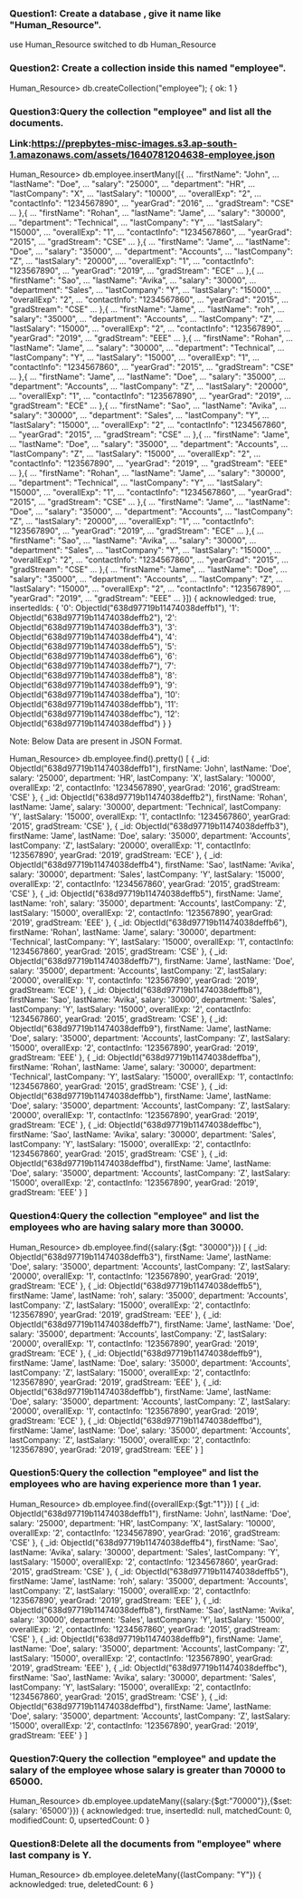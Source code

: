 <h3>Question1: Create a database , give it name like "Human_Resource".</h3>

use Human_Resource
switched to db Human_Resource

<h3>Question2: Create a collection inside this named "employee".</h3>

Human_Resource> db.createCollection("employee");
{ ok: 1 }

<h3>Question3:Query the collection "employee" and list all the documents.

Link:https://prepbytes-misc-images.s3.ap-south-1.amazonaws.com/assets/1640781204638-employee.json </h3>

Human_Resource> db.employee.insertMany([{
...   "firstName": "John",
...   "lastName": "Doe",
...   "salary": "25000",
...   "department": "HR",
...   "lastCompany": "X",
...   "lastSalary": "10000",
...   "overallExp": "2",
...   "contactInfo": "1234567890",
...   "yearGrad": "2016",
...   "gradStream": "CSE"
... },{
...   "firstName": "Rohan",
...   "lastName": "Jame",
...   "salary": "30000",
...   "department": "Technical",
...   "lastCompany": "Y",
...   "lastSalary": "15000",
...   "overallExp": "1",
...   "contactInfo": "1234567860",
...   "yearGrad": "2015",
...   "gradStream": "CSE"
... },{
...   "firstName": "Jame",
...   "lastName": "Doe",
...   "salary": "35000",
...   "department": "Accounts",
...   "lastCompany": "Z",
...   "lastSalary": "20000",
...   "overallExp": "1",
...   "contactInfo": "123567890",
...   "yearGrad": "2019",
...   "gradStream": "ECE"
... },{
...   "firstName": "Sao",
...   "lastName": "Avika",
...   "salary": "30000",
...   "department": "Sales",
...   "lastCompany": "Y",
...   "lastSalary": "15000",
...   "overallExp": "2",
...   "contactInfo": "1234567860",
...   "yearGrad": "2015",
...   "gradStream": "CSE"
... },{
...   "firstName": "Jame",
...   "lastName": "roh",
...   "salary": "35000",
...   "department": "Accounts",
...   "lastCompany": "Z",
...   "lastSalary": "15000",
...   "overallExp": "2",
...   "contactInfo": "123567890",
...   "yearGrad": "2019",
...   "gradStream": "EEE"
... },{
...   "firstName": "Rohan",
...   "lastName": "Jame",
...   "salary": "30000",
...   "department": "Technical",
...   "lastCompany": "Y",
...   "lastSalary": "15000",
...   "overallExp": "1",
...   "contactInfo": "1234567860",
...   "yearGrad": "2015",
...   "gradStream": "CSE"
... },{
...   "firstName": "Jame",
...   "lastName": "Doe",
...   "salary": "35000",
...   "department": "Accounts",
...   "lastCompany": "Z",
...   "lastSalary": "20000",
...   "overallExp": "1",
...   "contactInfo": "123567890",
...   "yearGrad": "2019",
...   "gradStream": "ECE"
... },{
...   "firstName": "Sao",
...   "lastName": "Avika",
...   "salary": "30000",
...   "department": "Sales",
...   "lastCompany": "Y",
...   "lastSalary": "15000",
...   "overallExp": "2",
...   "contactInfo": "1234567860",
...   "yearGrad": "2015",
...   "gradStream": "CSE"
... },{
...   "firstName": "Jame",
...   "lastName": "Doe",
...   "salary": "35000",
...   "department": "Accounts",
...   "lastCompany": "Z",
...   "lastSalary": "15000",
...   "overallExp": "2",
...   "contactInfo": "123567890",
...   "yearGrad": "2019",
...   "gradStream": "EEE"
... },{
...   "firstName": "Rohan",
...   "lastName": "Jame",
...   "salary": "30000",
...   "department": "Technical",
...   "lastCompany": "Y",
...   "lastSalary": "15000",
...   "overallExp": "1",
...   "contactInfo": "1234567860",
...   "yearGrad": "2015",
...   "gradStream": "CSE"
... },{
...   "firstName": "Jame",
...   "lastName": "Doe",
...   "salary": "35000",
...   "department": "Accounts",
...   "lastCompany": "Z",
...   "lastSalary": "20000",
...   "overallExp": "1",
...   "contactInfo": "123567890",
...   "yearGrad": "2019",
...   "gradStream": "ECE"
... },{
...   "firstName": "Sao",
...   "lastName": "Avika",
...   "salary": "30000",
...   "department": "Sales",
...   "lastCompany": "Y",
...   "lastSalary": "15000",
...   "overallExp": "2",
...   "contactInfo": "1234567860",
...   "yearGrad": "2015",
...   "gradStream": "CSE"
... },{
...   "firstName": "Jame",
...   "lastName": "Doe",
...   "salary": "35000",
...   "department": "Accounts",
...   "lastCompany": "Z",
...   "lastSalary": "15000",
...   "overallExp": "2",
...   "contactInfo": "123567890",
...   "yearGrad": "2019",
...   "gradStream": "EEE"
... }])
{
  acknowledged: true,
  insertedIds: {
    '0': ObjectId("638d97719b11474038deffb1"),
    '1': ObjectId("638d97719b11474038deffb2"),
    '2': ObjectId("638d97719b11474038deffb3"),
    '3': ObjectId("638d97719b11474038deffb4"),
    '4': ObjectId("638d97719b11474038deffb5"),
    '5': ObjectId("638d97719b11474038deffb6"),
    '6': ObjectId("638d97719b11474038deffb7"),
    '7': ObjectId("638d97719b11474038deffb8"),
    '8': ObjectId("638d97719b11474038deffb9"),
    '9': ObjectId("638d97719b11474038deffba"),
    '10': ObjectId("638d97719b11474038deffbb"),
    '11': ObjectId("638d97719b11474038deffbc"),
    '12': ObjectId("638d97719b11474038deffbd")
  }
}

Note: Below Data are present in JSON Format.

Human_Resource> db.employee.find().pretty()
[
  {
    _id: ObjectId("638d97719b11474038deffb1"),
    firstName: 'John',
    lastName: 'Doe',
    salary: '25000',
    department: 'HR',
    lastCompany: 'X',
    lastSalary: '10000',
    overallExp: '2',
    contactInfo: '1234567890',
    yearGrad: '2016',
    gradStream: 'CSE'
  },
  {
    _id: ObjectId("638d97719b11474038deffb2"),
    firstName: 'Rohan',
    lastName: 'Jame',
    salary: '30000',
    department: 'Technical',
    lastCompany: 'Y',
    lastSalary: '15000',
    overallExp: '1',
    contactInfo: '1234567860',
    yearGrad: '2015',
    gradStream: 'CSE'
  },
  {
    _id: ObjectId("638d97719b11474038deffb3"),
    firstName: 'Jame',
    lastName: 'Doe',
    salary: '35000',
    department: 'Accounts',
    lastCompany: 'Z',
    lastSalary: '20000',
    overallExp: '1',
    contactInfo: '123567890',
    yearGrad: '2019',
    gradStream: 'ECE'
  },
  {
    _id: ObjectId("638d97719b11474038deffb4"),
    firstName: 'Sao',
    lastName: 'Avika',
    salary: '30000',
    department: 'Sales',
    lastCompany: 'Y',
    lastSalary: '15000',
    overallExp: '2',
    contactInfo: '1234567860',
    yearGrad: '2015',
    gradStream: 'CSE'
  },
  {
    _id: ObjectId("638d97719b11474038deffb5"),
    firstName: 'Jame',
    lastName: 'roh',
    salary: '35000',
    department: 'Accounts',
    lastCompany: 'Z',
    lastSalary: '15000',
    overallExp: '2',
    contactInfo: '123567890',
    yearGrad: '2019',
    gradStream: 'EEE'
  },
  {
    _id: ObjectId("638d97719b11474038deffb6"),
    firstName: 'Rohan',
    lastName: 'Jame',
    salary: '30000',
    department: 'Technical',
    lastCompany: 'Y',
    lastSalary: '15000',
    overallExp: '1',
    contactInfo: '1234567860',
    yearGrad: '2015',
    gradStream: 'CSE'
  },
  {
    _id: ObjectId("638d97719b11474038deffb7"),
    firstName: 'Jame',
    lastName: 'Doe',
    salary: '35000',
    department: 'Accounts',
    lastCompany: 'Z',
    lastSalary: '20000',
    overallExp: '1',
    contactInfo: '123567890',
    yearGrad: '2019',
    gradStream: 'ECE'
  },
  {
    _id: ObjectId("638d97719b11474038deffb8"),
    firstName: 'Sao',
    lastName: 'Avika',
    salary: '30000',
    department: 'Sales',
    lastCompany: 'Y',
    lastSalary: '15000',
    overallExp: '2',
    contactInfo: '1234567860',
    yearGrad: '2015',
    gradStream: 'CSE'
  },
  {
    _id: ObjectId("638d97719b11474038deffb9"),
    firstName: 'Jame',
    lastName: 'Doe',
    salary: '35000',
    department: 'Accounts',
    lastCompany: 'Z',
    lastSalary: '15000',
    overallExp: '2',
    contactInfo: '123567890',
    yearGrad: '2019',
    gradStream: 'EEE'
  },
  {
    _id: ObjectId("638d97719b11474038deffba"),
    firstName: 'Rohan',
    lastName: 'Jame',
    salary: '30000',
    department: 'Technical',
    lastCompany: 'Y',
    lastSalary: '15000',
    overallExp: '1',
    contactInfo: '1234567860',
    yearGrad: '2015',
    gradStream: 'CSE'
  },
  {
    _id: ObjectId("638d97719b11474038deffbb"),
    firstName: 'Jame',
    lastName: 'Doe',
    salary: '35000',
    department: 'Accounts',
    lastCompany: 'Z',
    lastSalary: '20000',
    overallExp: '1',
    contactInfo: '123567890',
    yearGrad: '2019',
    gradStream: 'ECE'
  },
  {
    _id: ObjectId("638d97719b11474038deffbc"),
    firstName: 'Sao',
    lastName: 'Avika',
    salary: '30000',
    department: 'Sales',
    lastCompany: 'Y',
    lastSalary: '15000',
    overallExp: '2',
    contactInfo: '1234567860',
    yearGrad: '2015',
    gradStream: 'CSE'
  },
  {
    _id: ObjectId("638d97719b11474038deffbd"),
    firstName: 'Jame',
    lastName: 'Doe',
    salary: '35000',
    department: 'Accounts',
    lastCompany: 'Z',
    lastSalary: '15000',
    overallExp: '2',
    contactInfo: '123567890',
    yearGrad: '2019',
    gradStream: 'EEE'
  }
]

<h3>Question4:Query the collection "employee" and list the employees who are having salary more than 30000.</h3>

Human_Resource> db.employee.find({salary:{$gt: "30000"}})
[
  {
    _id: ObjectId("638d97719b11474038deffb3"),
    firstName: 'Jame',
    lastName: 'Doe',
    salary: '35000',
    department: 'Accounts',
    lastCompany: 'Z',
    lastSalary: '20000',
    overallExp: '1',
    contactInfo: '123567890',
    yearGrad: '2019',
    gradStream: 'ECE'
  },
  {
    _id: ObjectId("638d97719b11474038deffb5"),
    firstName: 'Jame',
    lastName: 'roh',
    salary: '35000',
    department: 'Accounts',
    lastCompany: 'Z',
    lastSalary: '15000',
    overallExp: '2',
    contactInfo: '123567890',
    yearGrad: '2019',
    gradStream: 'EEE'
  },
  {
    _id: ObjectId("638d97719b11474038deffb7"),
    firstName: 'Jame',
    lastName: 'Doe',
    salary: '35000',
    department: 'Accounts',
    lastCompany: 'Z',
    lastSalary: '20000',
    overallExp: '1',
    contactInfo: '123567890',
    yearGrad: '2019',
    gradStream: 'ECE'
  },
  {
    _id: ObjectId("638d97719b11474038deffb9"),
    firstName: 'Jame',
    lastName: 'Doe',
    salary: '35000',
    department: 'Accounts',
    lastCompany: 'Z',
    lastSalary: '15000',
    overallExp: '2',
    contactInfo: '123567890',
    yearGrad: '2019',
    gradStream: 'EEE'
  },
  {
    _id: ObjectId("638d97719b11474038deffbb"),
    firstName: 'Jame',
    lastName: 'Doe',
    salary: '35000',
    department: 'Accounts',
    lastCompany: 'Z',
    lastSalary: '20000',
    overallExp: '1',
    contactInfo: '123567890',
    yearGrad: '2019',
    gradStream: 'ECE'
  },
  {
    _id: ObjectId("638d97719b11474038deffbd"),
    firstName: 'Jame',
    lastName: 'Doe',
    salary: '35000',
    department: 'Accounts',
    lastCompany: 'Z',
    lastSalary: '15000',
    overallExp: '2',
    contactInfo: '123567890',
    yearGrad: '2019',
    gradStream: 'EEE'
  }
]

<h3>Question5:Query the collection "employee" and list the employees who are having experience more than 1 year.</h3>

Human_Resource> db.employee.find({overallExp:{$gt:"1"}})
[
  {
    _id: ObjectId("638d97719b11474038deffb1"),
    firstName: 'John',
    lastName: 'Doe',
    salary: '25000',
    department: 'HR',
    lastCompany: 'X',
    lastSalary: '10000',
    overallExp: '2',
    contactInfo: '1234567890',
    yearGrad: '2016',
    gradStream: 'CSE'
  },
  {
    _id: ObjectId("638d97719b11474038deffb4"),
    firstName: 'Sao',
    lastName: 'Avika',
    salary: '30000',
    department: 'Sales',
    lastCompany: 'Y',
    lastSalary: '15000',
    overallExp: '2',
    contactInfo: '1234567860',
    yearGrad: '2015',
    gradStream: 'CSE'
  },
  {
    _id: ObjectId("638d97719b11474038deffb5"),
    firstName: 'Jame',
    lastName: 'roh',
    salary: '35000',
    department: 'Accounts',
    lastCompany: 'Z',
    lastSalary: '15000',
    overallExp: '2',
    contactInfo: '123567890',
    yearGrad: '2019',
    gradStream: 'EEE'
  },
  {
    _id: ObjectId("638d97719b11474038deffb8"),
    firstName: 'Sao',
    lastName: 'Avika',
    salary: '30000',
    department: 'Sales',
    lastCompany: 'Y',
    lastSalary: '15000',
    overallExp: '2',
    contactInfo: '1234567860',
    yearGrad: '2015',
    gradStream: 'CSE'
  },
  {
    _id: ObjectId("638d97719b11474038deffb9"),
    firstName: 'Jame',
    lastName: 'Doe',
    salary: '35000',
    department: 'Accounts',
    lastCompany: 'Z',
    lastSalary: '15000',
    overallExp: '2',
    contactInfo: '123567890',
    yearGrad: '2019',
    gradStream: 'EEE'
  },
  {
    _id: ObjectId("638d97719b11474038deffbc"),
    firstName: 'Sao',
    lastName: 'Avika',
    salary: '30000',
    department: 'Sales',
    lastCompany: 'Y',
    lastSalary: '15000',
    overallExp: '2',
    contactInfo: '1234567860',
    yearGrad: '2015',
    gradStream: 'CSE'
  },
  {
    _id: ObjectId("638d97719b11474038deffbd"),
    firstName: 'Jame',
    lastName: 'Doe',
    salary: '35000',
    department: 'Accounts',
    lastCompany: 'Z',
    lastSalary: '15000',
    overallExp: '2',
    contactInfo: '123567890',
    yearGrad: '2019',
    gradStream: 'EEE'
  }
]

<h3>Question7:Query the collection "employee" and update the salary of the employee whose salary is greater than 70000 to 65000.</h3>

Human_Resource> db.employee.updateMany({salary:{$gt:"70000"}},{$set:{salary: '65000'}})
{
  acknowledged: true,
  insertedId: null,
  matchedCount: 0,
  modifiedCount: 0,
  upsertedCount: 0
}

<h3>Question8:Delete all the documents from "employee" where last company is Y.</h3>

Human_Resource> db.employee.deleteMany({lastCompany: "Y"})
{ acknowledged: true, deletedCount: 6 }

